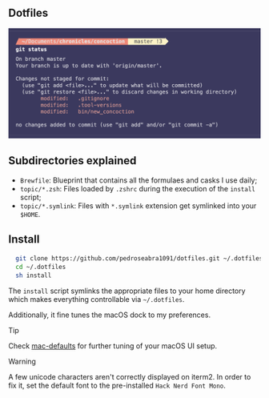 ## Dotfiles

![dotfiles-banner](dotfiles-banner.png)

## Subdirectories explained

- `Brewfile`: Blueprint that contains all the formulaes and casks I use daily;
- `topic/*.zsh`: Files loaded by `.zshrc` during the execution of the `install` script;
- `topic/*.symlink`: Files with `*.symlink` extension get symlinked into your `$HOME`.

## Install

```sh
  git clone https://github.com/pedroseabra1091/dotfiles.git ~/.dotfiles
  cd ~/.dotfiles
  sh install
```

The `install` script symlinks the appropriate files to your home directory which makes everything controllable via `~/.dotfiles`.

Additionally, it fine tunes the macOS dock to my preferences.

> [!TIP]
> Check [mac-defaults](https://macos-defaults.com) for further tuning of your macOS UI setup.

> [!WARNING]
A few unicode characters aren't correctly displayed on iterm2. In order to fix it, set the default font to the pre-installed `Hack Nerd Font Mono`.

